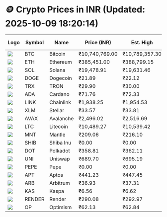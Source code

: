 # 🪙 Crypto Prices in INR (Updated: 2025-10-09 18:20:14)

| Logo | Symbol | Name       | Price (INR) | Est. High | Est. Low | Gross Profit | Fees | Net Profit | ROI % |
|------|--------|------------|-------------|-----------|----------|---------------|------|-------------|--------|
| ![](https://coin-images.coingecko.com/coins/images/1/large/bitcoin.png?1696501400) | BTC    | Bitcoin    | ₹10,740,769.00 | ₹10,789,357.30 | ₹10,692,180.70 | ₹908.86 | ₹200.00 | ₹708.86 | 0.71% |
| ![](https://coin-images.coingecko.com/coins/images/279/large/ethereum.png?1696501628) | ETH    | Ethereum   | ₹385,451.00 | ₹388,799.15 | ₹382,102.85 | ₹1,752.49 | ₹200.00 | ₹1,552.49 | 1.55% |
| ![](https://coin-images.coingecko.com/coins/images/4128/large/solana.png?1718769756) | SOL    | Solana     | ₹19,478.91 | ₹19,631.46 | ₹19,326.36 | ₹1,578.70 | ₹200.00 | ₹1,378.70 | 1.38% |
| ![](https://coin-images.coingecko.com/coins/images/5/large/dogecoin.png?1696501409) | DOGE   | Dogecoin   | ₹21.89 | ₹22.12 | ₹21.66 | ₹2,105.07 | ₹200.00 | ₹1,905.07 | 1.91% |
| ![](https://coin-images.coingecko.com/coins/images/1094/large/tron-logo.png?1696502193) | TRX    | TRON       | ₹29.90 | ₹30.00 | ₹29.80 | ₹654.31 | ₹200.00 | ₹454.31 | 0.45% |
| ![](https://coin-images.coingecko.com/coins/images/975/large/cardano.png?1696502090) | ADA    | Cardano    | ₹71.76 | ₹72.33 | ₹71.19 | ₹1,588.61 | ₹200.00 | ₹1,388.61 | 1.39% |
| ![](https://coin-images.coingecko.com/coins/images/877/large/Chainlink_Logo_500.png?1760023405) | LINK   | Chainlink  | ₹1,938.25 | ₹1,954.53 | ₹1,921.97 | ₹1,693.57 | ₹200.00 | ₹1,493.57 | 1.49% |
| ![](https://coin-images.coingecko.com/coins/images/100/large/fmpFRHHQ_400x400.jpg?1735231350) | XLM    | Stellar    | ₹33.57 | ₹33.81 | ₹33.33 | ₹1,467.34 | ₹200.00 | ₹1,267.34 | 1.27% |
| ![](https://coin-images.coingecko.com/coins/images/12559/large/Avalanche_Circle_RedWhite_Trans.png?1696512369) | AVAX   | Avalanche  | ₹2,496.02 | ₹2,516.69 | ₹2,475.35 | ₹1,670.43 | ₹200.00 | ₹1,470.43 | 1.47% |
| ![](https://coin-images.coingecko.com/coins/images/2/large/litecoin.png?1696501400) | LTC    | Litecoin   | ₹10,489.27 | ₹10,539.42 | ₹10,439.12 | ₹960.86 | ₹200.00 | ₹760.86 | 0.76% |
| ![](https://coin-images.coingecko.com/coins/images/30980/large/Mantle-Logo-mark.png?1739213200) | MNT    | Mantle     | ₹209.06 | ₹216.10 | ₹202.02 | ₹6,972.17 | ₹200.00 | ₹6,772.17 | 6.77% |
| ![](https://coin-images.coingecko.com/coins/images/11939/large/shiba.png?1696511800) | SHIB   | Shiba Inu  | ₹0.00 | ₹0.00 | ₹0.00 | ₹1,598.56 | ₹200.00 | ₹1,398.56 | 1.40% |
| ![](https://coin-images.coingecko.com/coins/images/12171/large/polkadot.png?1696512008) | DOT    | Polkadot   | ₹358.81 | ₹362.11 | ₹355.51 | ₹1,859.04 | ₹200.00 | ₹1,659.04 | 1.66% |
| ![](https://coin-images.coingecko.com/coins/images/12504/large/uniswap-logo.png?1720676669) | UNI    | Uniswap    | ₹689.70 | ₹695.19 | ₹684.21 | ₹1,604.77 | ₹200.00 | ₹1,404.77 | 1.40% |
| ![](https://coin-images.coingecko.com/coins/images/29850/large/pepe-token.jpeg?1696528776) | PEPE   | Pepe       | ₹0.00 | ₹0.00 | ₹0.00 | ₹1,933.48 | ₹200.00 | ₹1,733.48 | 1.73% |
| ![](https://coin-images.coingecko.com/coins/images/26455/large/aptos_round.png?1696525528) | APT    | Aptos      | ₹441.23 | ₹447.45 | ₹435.01 | ₹2,859.24 | ₹200.00 | ₹2,659.24 | 2.66% |
| ![](https://coin-images.coingecko.com/coins/images/16547/large/arb.jpg?1721358242) | ARB    | Arbitrum   | ₹36.93 | ₹37.31 | ₹36.55 | ₹2,084.87 | ₹200.00 | ₹1,884.87 | 1.88% |
| ![](https://coin-images.coingecko.com/coins/images/25751/large/kaspa-icon-exchanges.png?1696524837) | KAS    | Kaspa      | ₹6.56 | ₹6.62 | ₹6.50 | ₹1,706.51 | ₹200.00 | ₹1,506.51 | 1.51% |
| ![](https://coin-images.coingecko.com/coins/images/11636/large/rndr.png?1696511529) | RENDER | Render     | ₹290.08 | ₹292.97 | ₹287.19 | ₹2,012.96 | ₹200.00 | ₹1,812.96 | 1.81% |
| ![](https://coin-images.coingecko.com/coins/images/25244/large/Optimism.png?1696524385) | OP     | Optimism   | ₹62.13 | ₹62.84 | ₹61.42 | ₹2,300.42 | ₹200.00 | ₹2,100.42 | 2.10% |
